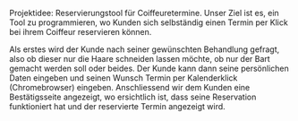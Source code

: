 ﻿﻿Projektidee: Reservierungstool für Coiffeuretermine. Unser Ziel ist es, ein Tool zu programmieren, wo Kunden sich selbständig einen Termin per Klick bei ihrem Coiffeur reservieren können. 

Als erstes wird der Kunde nach seiner gewünschten Behandlung gefragt, also ob dieser nur die Haare schneiden lassen möchte, ob nur der Bart gemacht werden soll oder beides. Der Kunde kann dann seine persönlichen Daten eingeben und seinen Wunsch Termin per Kalenderklick (Chromebrowser) eingeben. 
Anschliessend wir dem Kunden eine Bestätigsseite angezeigt, wo ersichtlich ist, dass seine Reservation funktioniert hat und der reservierte Termin angezeigt wird.

